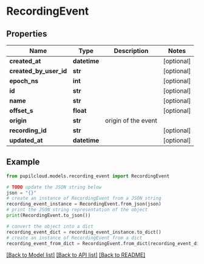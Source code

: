 # RecordingEvent


## Properties

Name | Type | Description | Notes
------------ | ------------- | ------------- | -------------
**created_at** | **datetime** |  | [optional] 
**created_by_user_id** | **str** |  | [optional] 
**epoch_ns** | **int** |  | [optional] 
**id** | **str** |  | [optional] 
**name** | **str** |  | [optional] 
**offset_s** | **float** |  | [optional] 
**origin** | **str** | origin of the event | 
**recording_id** | **str** |  | [optional] 
**updated_at** | **datetime** |  | [optional] 

## Example

```python
from pupilcloud.models.recording_event import RecordingEvent

# TODO update the JSON string below
json = "{}"
# create an instance of RecordingEvent from a JSON string
recording_event_instance = RecordingEvent.from_json(json)
# print the JSON string representation of the object
print(RecordingEvent.to_json())

# convert the object into a dict
recording_event_dict = recording_event_instance.to_dict()
# create an instance of RecordingEvent from a dict
recording_event_from_dict = RecordingEvent.from_dict(recording_event_dict)
```
[[Back to Model list]](../README.md#documentation-for-models) [[Back to API list]](../README.md#documentation-for-api-endpoints) [[Back to README]](../README.md)


